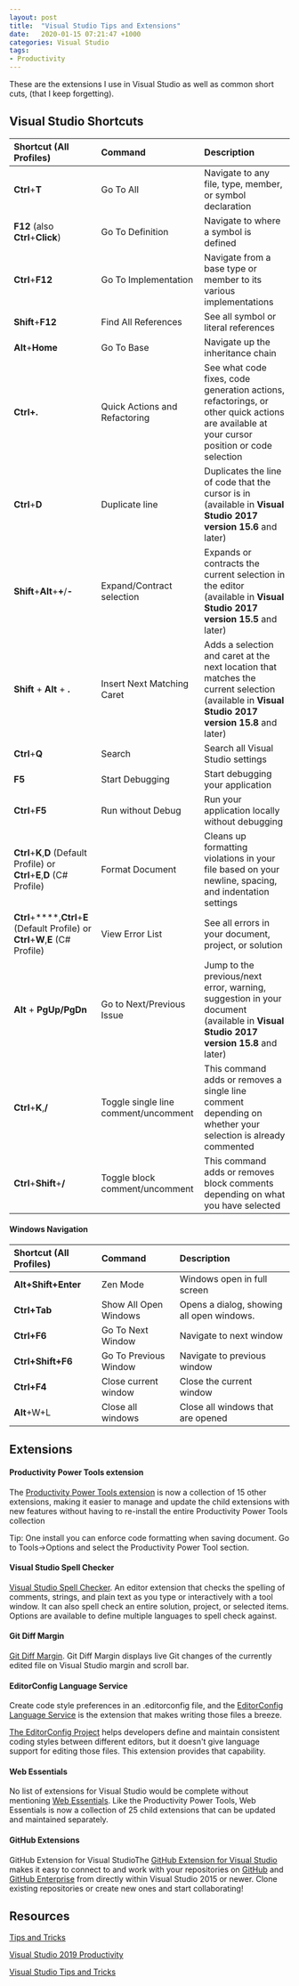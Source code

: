 ```yaml
---
layout: post
title:  "Visual Studio Tips and Extensions"
date:   2020-01-15 07:21:47 +1000
categories: Visual Studio 
tags:
- Productivity
---
```


These are the extensions I use in Visual Studio as well as common short cuts, (that I keep forgetting).

## Visual Studio Shortcuts

| Shortcut (All Profiles)                                      | Command                              | Description                                                  |
| :----------------------------------------------------------- | :----------------------------------- | :----------------------------------------------------------- |
| **Ctrl**+**T**                                               | Go To All                            | Navigate to any file, type, member, or symbol declaration    |
| **F12** (also **Ctrl**+**Click**)                            | Go To Definition                     | Navigate to where a symbol is defined                        |
| **Ctrl**+**F12**                                             | Go To Implementation                 | Navigate from a base type or member to its various implementations |
| **Shift**+**F12**                                            | Find All References                  | See all symbol or literal references                         |
| **Alt**+**Home**                                             | Go To Base                           | Navigate up the inheritance chain                            |
| **Ctrl+.**                                                   | Quick Actions and Refactoring        | See what code fixes, code generation actions, refactorings, or other quick actions are available at your cursor position or code selection |
| **Ctrl**+**D**                                               | Duplicate line                       | Duplicates the line of code that the cursor is in (available in **Visual Studio 2017 version 15.6** and later) |
| **Shift**+**Alt**+**+**/**-**                                | Expand/Contract selection            | Expands or contracts the current selection in the editor (available in **Visual Studio 2017 version 15.5** and later) |
| **Shift** + **Alt** + **.**                                  | Insert Next Matching Caret           | Adds a selection and caret at the next location that matches the current selection (available in **Visual Studio 2017 version 15.8** and later) |
| **Ctrl**+**Q**                                               | Search                               | Search all Visual Studio settings                            |
| **F5**                                                       | Start Debugging                      | Start debugging your application                             |
| **Ctrl**+**F5**                                              | Run without Debug                    | Run your application locally without debugging               |
| **Ctrl**+**K**,**D** (Default Profile) or **Ctrl**+**E**,**D** (C# Profile) | Format Document                      | Cleans up formatting violations in your file based on your newline, spacing, and indentation settings |
| **Ctrl**+**\**,**Ctrl**+**E** (Default Profile) or **Ctrl**+**W**,**E** (C# Profile) | View Error List                      | See all errors in your document, project, or solution        |
| **Alt** + **PgUp/PgDn**                                      | Go to Next/Previous Issue            | Jump to the previous/next error, warning, suggestion in your document (available in **Visual Studio 2017 version 15.8** and later) |
| **Ctrl**+**K**,**/**                                         | Toggle single line comment/uncomment | This command adds or removes a single line comment depending on whether your selection is already commented |
| **Ctrl**+**Shift**+**/**                                     | Toggle block comment/uncomment       | This command adds or removes block comments depending on what you have selected |



#### Windows Navigation

| Shortcut (All Profiles) | Command               | Description                               |
| :---------------------- | :-------------------- | :---------------------------------------- |
| **Alt+Shift+Enter**     | Zen Mode              | Windows open in full screen               |
| **Ctrl+Tab**            | Show All Open Windows | Opens a dialog, showing all open windows. |
| **Ctrl+F6**             | Go To Next Window     | Navigate to next window                   |
| **Ctrl+Shift+F6**       | Go To Previous Window | Navigate to previous window               |
| **Ctrl+F4**             | Close current window  | Close the current window                  |
| **Alt**+W+L             | Close all windows     | Close all windows that are opened         |


## Extensions

#### Productivity Power Tools extension

The [Productivity Power Tools extension](https://marketplace.visualstudio.com/items?itemName=VisualStudioProductTeam.ProductivityPowerPack2017)  is now a collection of 15 other extensions, making it easier to manage and update the child extensions with new features without having to re-install the entire Productivity Power Tools collection

Tip: One install you can enforce code formatting when saving document. Go to Tools->Options and select the Productivity Power Tool section.



#### Visual Studio Spell Checker 

[Visual Studio Spell Checker](https://marketplace.visualstudio.com/items?itemName=EWoodruff.VisualStudioSpellCheckerVS2017andLater). An editor extension that checks the spelling of comments, strings, and plain text as you type or interactively with a tool window. It can also spell check an entire solution, project, or selected items. Options are available to define multiple languages to spell check against.



#### Git Diff Margin

[Git Diff Margin](https://marketplace.visualstudio.com/items?itemName=LaurentKempe.GitDiffMargin). Git Diff Margin displays live Git changes of the currently edited file on Visual Studio margin and scroll bar.



#### EditorConfig Language Service

Create code style preferences in an .editorconfig file, and the [EditorConfig Language Service](https://marketplace.visualstudio.com/items?itemName=MadsKristensen.EditorConfig) is the extension that makes writing those files a breeze.

[The EditorConfig Project](http://editorconfig.org/) helps developers define and maintain consistent coding styles between different editors, but it doesn't give language support for editing those files. This extension provides that capability.



#### Web Essentials

No list of extensions for Visual Studio would be complete without mentioning [Web Essentials](https://marketplace.visualstudio.com/items?itemName=MadsKristensen.WebExtensionPack2017). Like the Productivity Power Tools, Web Essentials is now a collection of 25 child extensions that can be updated and maintained separately.



#### GitHub Extensions

GitHub Extension for Visual StudioThe [GitHub Extension for Visual Studio](https://visualstudio.github.com/) makes it easy to connect to and work with your repositories on [GitHub](https://github.com/) and [GitHub Enterprise](https://enterprise.github.com/) from directly within Visual Studio 2015 or newer. Clone existing repositories or create new ones and start collaborating!





## Resources

[Tips and Tricks](https://code.visualstudio.com/docs/getstarted/tips-and-tricks)

[Visual Studio 2019 Productivity](https://devblogs.microsoft.com/dotnet/visual-studio-2019-net-productivity-2/)

[Visual Studio Tips and Tricks](https://devblogs.microsoft.com/visualstudio/visual-studio-tips-and-tricks/)